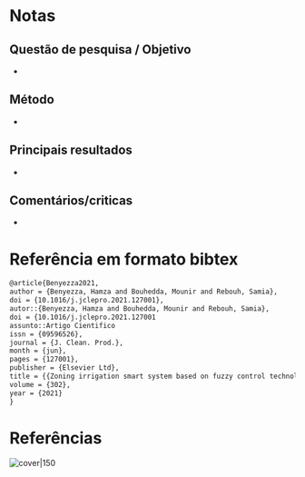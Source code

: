 # Notas
## Questão de pesquisa / Objetivo

- 

## Método

- 

## Principais resultados

- 

## Comentários/criticas

- 

# Referência em formato bibtex

```latex
@article{Benyezza2021,
author = {Benyezza, Hamza and Bouhedda, Mounir and Rebouh, Samia},
doi = {10.1016/j.jclepro.2021.127001},
autor::{Benyezza, Hamza and Bouhedda, Mounir and Rebouh, Samia},
doi = {10.1016/j.jclepro.2021.127001
assunto::Artigo Cientifico
issn = {09596526},
journal = {J. Clean. Prod.},
month = {jun},
pages = {127001},
publisher = {Elsevier Ltd},
title = {{Zoning irrigation smart system based on fuzzy control technology and IoT for water and energy saving}},
volume = {302},
year = {2021}
}
```
# Referências


![cover|150]()